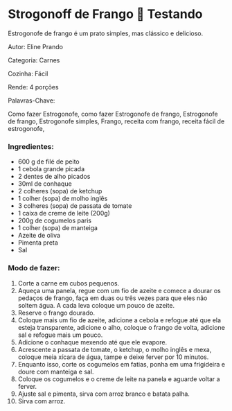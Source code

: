 # Strogonoff de Frango :chicken: Testando
Estrogonofe de frango é um prato simples, mas clássico e delicioso.

Autor: Eline Prando

Categoria: Carnes

Cozinha: Fácil

Rende: 4 porções

Palavras-Chave:

Como fazer Estrogonofe, como fazer Estrogonofe de frango, Estrogonofe de frango, Estrogonofe simples, Frango, receita com frango, receita fácil de estrogonofe,

### Ingredientes: ###

- 600 g de filé de peito
- 1 cebola grande picada
- 2 dentes de alho picados
- 30ml de conhaque
- 2 colheres (sopa) de ketchup
- 1 colher (sopa) de molho inglês
- 3 colheres (sopa) de passata de tomate
- 1 caixa de creme de leite (200g)
- 200g de cogumelos paris
- 1 colher (sopa) de manteiga
- Azeite de oliva
- Pimenta preta
- Sal

<h3> Modo de fazer: </h3>

1. Corte a carne em cubos pequenos.
2. Aqueça uma panela, regue com um fio de azeite e comece a dourar os pedaços de frango, faça em duas ou três vezes para que eles não soltem água. A cada leva coloque um pouco de azeite.
3. Reserve o frango dourado.
4. Coloque mais um fio de azeite, adicione a cebola e refogue até que ela esteja transparente, adicione o alho, coloque o frango de volta, adicione sal e refogue mais um pouco.
5. Adicione o conhaque mexendo até que ele evapore.
6. Acrescente a passata de tomate, o ketchup, o molho inglês e mexa, coloque meia xícara de água, tampe e deixe ferver por 10 minutos.
7. Enquanto isso, corte os cogumelos em fatias, ponha em uma frigideira e doure com manteiga e sal.
8. Coloque os cogumelos e o creme de leite na panela e aguarde voltar a ferver.
9. Ajuste sal e pimenta, sirva com arroz branco e batata palha.
10. Sirva com arroz.
